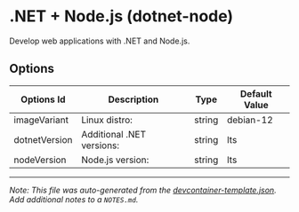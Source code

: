 
# .NET + Node.js (dotnet-node)

Develop web applications with .NET and Node.js.

## Options

| Options Id | Description | Type | Default Value |
|-----|-----|-----|-----|
| imageVariant | Linux distro: | string | debian-12 |
| dotnetVersion | Additional .NET versions: | string | lts |
| nodeVersion | Node.js version: | string | lts |

---

_Note: This file was auto-generated from the [devcontainer-template.json](https://github.com/sebdanielsson/devcontainers/blob/main/src/dotnet-node/devcontainer-template.json).  Add additional notes to a `NOTES.md`._
